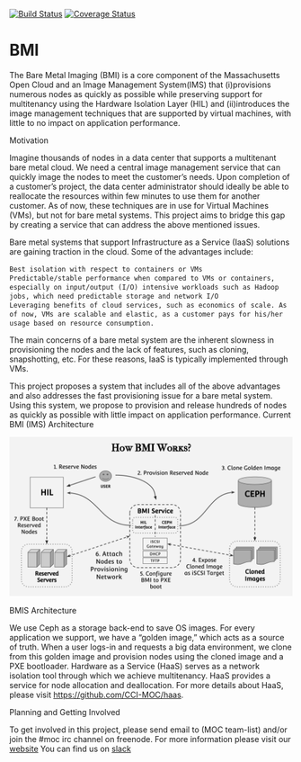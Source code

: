 [![Build Status](https://travis-ci.org/CCI-MOC/ims.svg?branch=dev)](https://travis-ci.org/CCI-MOC/ims)
[![Coverage Status](https://coveralls.io/repos/github/CCI-MOC/ims/badge.svg?branch=dev)](https://coveralls.io/github/CCI-MOC/ims?branch=dev)
# BMI

The Bare Metal Imaging (BMI) is a core component of the Massachusetts Open Cloud and an Image Management System(IMS) that
(i)provisions numerous nodes as quickly as possible while preserving support
for multitenancy using the Hardware Isolation Layer (HIL) and  (ii)introduces the
image management techniques that are supported by virtual machines, with little to no impact on application performance.

Motivation

Imagine thousands of nodes in a data center that supports a multitenant bare metal cloud. We need a central image management service that can quickly image the nodes to meet the customer’s needs. Upon completion of a customer’s project, the data center administrator should ideally be able to reallocate the resources within few minutes to use them for another customer. As of now, these techniques are in use for Virtual Machines (VMs), but not for bare metal systems. This project aims to bridge this gap by creating a service that can address the above mentioned issues.

Bare metal systems that support Infrastructure as a Service (IaaS) solutions are gaining traction in the cloud. Some of the advantages include:

    Best isolation with respect to containers or VMs
    Predictable/stable performance when compared to VMs or containers, especially on input/output (I/O) intensive workloads such as Hadoop jobs, which need predictable storage and network I/O
    Leveraging benefits of cloud services, such as economics of scale. As of now, VMs are scalable and elastic, as a customer pays for his/her usage based on resource consumption.

The main concerns of a bare metal system are the inherent slowness in provisioning the nodes and the lack of features, such as cloning, snapshotting, etc. For these reasons, IaaS is typically implemented through VMs.

This project proposes a system that includes all of the above advantages and also addresses the fast provisioning issue for a bare metal system. Using this system, we propose to provision and release hundreds of nodes as quickly as possible with little impact on application performance.
Current BMI (IMS) Architecture

![](https://github.com/CCI-MOC/ims/blob/dev/Selection_003.png)


BMIS Architecture

We use Ceph as a storage back-end to save OS images. For every application we support, we have a “golden image,” which acts as a source of truth. When a user logs-in and requests a big data environment, we clone from this golden image and provision nodes using the cloned image and a PXE bootloader. Hardware as a Service (HaaS) serves as a network isolation tool through which we achieve multitenancy. HaaS provides a service for node allocation and deallocation. For more details about HaaS, please visit https://github.com/CCI-MOC/haas.

Planning and Getting Involved

To get involved in this project, please send email to (MOC team-list) and/or join the #moc irc channel on freenode.
For more information please visit our [website](https://info.massopencloud.org/blog/bare-metal-imaging/)
You can find us on [slack](https://team-bmis.slack.com/)
